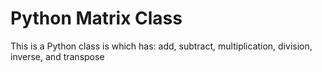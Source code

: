 # Python Matrix Class
This is a Python class is which has: add, subtract, multiplication, division, inverse, and transpose
